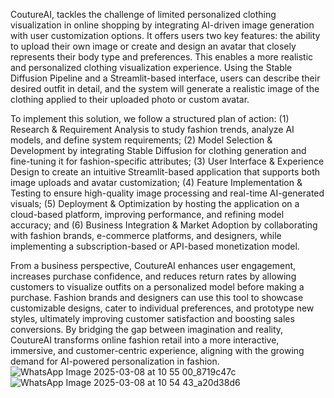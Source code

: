 CoutureAI, tackles the challenge of limited personalized clothing visualization in online shopping by integrating AI-driven image generation with user customization options. It offers users two key features: the ability to upload their own image or create and design an avatar that closely represents their body type and preferences. This enables a more realistic and personalized clothing visualization experience. Using the Stable Diffusion Pipeline and a Streamlit-based interface, users can describe their desired outfit in detail, and the system will generate a realistic image of the clothing applied to their uploaded photo or custom avatar.

To implement this solution, we follow a structured plan of action: (1) Research & Requirement Analysis to study fashion trends, analyze AI models, and define system requirements; (2) Model Selection & Development by integrating Stable Diffusion for clothing generation and fine-tuning it for fashion-specific attributes; (3) User Interface & Experience Design to create an intuitive Streamlit-based application that supports both image uploads and avatar customization; (4) Feature Implementation & Testing to ensure high-quality image processing and real-time AI-generated visuals; (5) Deployment & Optimization by hosting the application on a cloud-based platform, improving performance, and refining model accuracy; and (6) Business Integration & Market Adoption by collaborating with fashion brands, e-commerce platforms, and designers, while implementing a subscription-based or API-based monetization model.

From a business perspective, CoutureAI enhances user engagement, increases purchase confidence, and reduces return rates by allowing customers to visualize outfits on a personalized model before making a purchase. Fashion brands and designers can use this tool to showcase customizable designs, cater to individual preferences, and prototype new styles, ultimately improving customer satisfaction and boosting sales conversions. By bridging the gap between imagination and reality, CoutureAI transforms online fashion retail into a more interactive, immersive, and customer-centric experience, aligning with the growing demand for AI-powered personalization in fashion.
![WhatsApp Image 2025-03-08 at 10 55 00_8719c47c](https://github.com/user-attachments/assets/c3589231-d634-490e-acba-e947973bd1ac)
![WhatsApp Image 2025-03-08 at 10 54 43_a20d38d6](https://github.com/user-attachments/assets/31358dec-294f-4e66-879c-af210feded6f)

